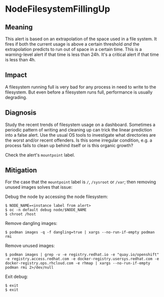 # NodeFilesystemFillingUp

## Meaning

This alert is based on an extrapolation of the space used in a file system. It
fires if both the current usage is above a certain threshold _and_ the
extrapolation predicts to run out of space in a certain time. This is a
warning-level alert if that time is less than 24h. It's a critical alert if that
time is less than 4h.

## Impact

A filesystem running full is very bad for any process in need to write to the
filesystem. But even before a filesystem runs full, performance is usually
degrading.

## Diagnosis

Study the recent trends of filesystem usage on a dashboard. Sometimes a periodic
pattern of writing and cleaning up can trick the linear prediction into a false
alert. Use the usual OS tools to investigate what directories are the worst
and/or recent offenders. Is this some irregular condition, e.g. a process fails
to clean up behind itself or is this organic growth?

Check the alert's `mountpoint` label.

## Mitigation

For the case that the `mountpoint` label is `/`, `/sysroot` or `/var`; then
removing unused images solves that issue:

Debug the node by accessing the node filesystem:

```console
$ NODE_NAME=<instance label from alert>
$ oc -n default debug node/$NODE_NAME
$ chroot /host
```

Remove dangling images:

```console
$ podman images -q -f dangling=true | xargs --no-run-if-empty podman rmi
```

Remove unused images:

```console
$ podman images | grep -v -e registry.redhat.io -e "quay.io/openshift" -e registry.access.redhat.com -e docker-registry.usersys.redhat.com -e docker-registry.ops.rhcloud.com -e rhmap | xargs --no-run-if-empty podman rmi 2>/dev/null
```

Exit debug:

```console
$ exit
$ exit
```
